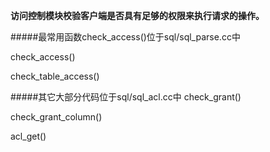 **访问控制模块校验客户端是否具有足够的权限来执行请求的操作。**



#####最常用函数check_access()位于sql/sql_parse.cc中

check_access()

check_table_access()


#####其它大部分代码位于sql/sql_acl.cc中
check_grant()

check_grant_column()

acl_get()




